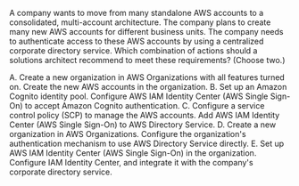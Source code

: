 A company wants to move from many standalone AWS accounts to a consolidated, multi-account architecture. The company plans to create many new AWS accounts for different business units. The company needs to authenticate access to these AWS accounts by using a centralized corporate directory service. Which combination of actions should a solutions architect recommend to meet these requirements? (Choose two.) 

A. Create a new organization in AWS Organizations with all features turned on. Create the new AWS accounts in the organization. 
B. Set up an Amazon Cognito identity pool. Configure AWS IAM Identity Center (AWS Single Sign-On) to accept Amazon Cognito authentication. 
C. Configure a service control policy (SCP) to manage the AWS accounts. Add AWS IAM Identity Center (AWS Single Sign-On) to AWS Directory Service. 
D. Create a new organization in AWS Organizations. Configure the organization's authentication mechanism to use AWS Directory Service directly. 
E. Set up AWS IAM Identity Center (AWS Single Sign-On) in the organization. Configure IAM Identity Center, and integrate it with the company's corporate directory service.